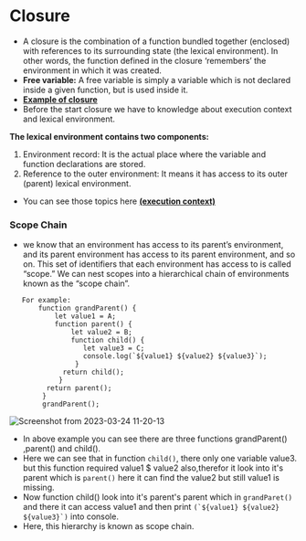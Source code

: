 # Closure
* A closure is the combination of a function bundled together (enclosed) with references to its surrounding state (the lexical environment). In other words, the function defined in the closure ‘remembers’ the environment in which it was created.
* **Free variable:** A free variable is simply a variable which is not declared inside a given function, but is used inside it. 
* **[Example of closure](./closure.js)**
* Before the start closure we have to knowledge about execution context and lexical environment.
  
**The lexical environment contains two components:**
1. Environment record: It is the actual place where the variable and function declarations are stored.
2. Reference to the outer environment: It means it has access to its outer (parent) lexical environment.

* You can see those topics here **[(execution context)](./../../js-internalworking/README.md)** 

### Scope Chain
* we know that an environment has access to its parent’s environment, and its parent environment has access to its parent environment, and so on. This set of identifiers that each environment has access to is called “scope.” We can nest scopes into a hierarchical chain of environments known as the “scope chain”.
```
   For example:
       function grandParent() {
           let value1 = A;
           function parent() {
               let value2 = B;
               function child() {
                  let value3 = C;
                  console.log(`${value1} ${value2} ${value3}`);
                }
             return child();
            }
         return parent();
        }
        grandParent();
```
![Screenshot from 2023-03-24 11-20-13](https://user-images.githubusercontent.com/124878578/227438696-63d32ac6-78af-4879-b3f0-71754a436637.png)
* In above example you can see there are three functions grandParent() ,parent() and child().
* Here we can see that in function ```child()```, there only one variable value3. but this function required value1 $ value2 also,therefor it look into it's parent which is ```parent()``` here it can find the value2 but still value1 is missing.
* Now function child() look into it's parent's parent which in ```grandParet()``` and there it can access value1 and then print ```(`${value1} ${value2} ${value3}`)```
  into console.
* Here, this hierarchy is known as scope chain.
